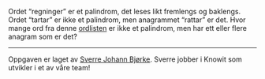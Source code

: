 Ordet “regninger” er et palindrom, det leses likt fremlengs og baklengs. Ordet “tartar” er ikke et palindrom, men anagrammet “rattar” er det. Hvor mange ord fra denne [ordlisten](https://pastebin.com/sGbqMyCa) er ikke et palindrom, men har ett eller flere anagram som er det?

---
Oppgaven er laget av [Sverre Johann Bjørke](https://twitter.com/sverrejohann). Sverre jobber i Knowit som utvikler i et av våre team!